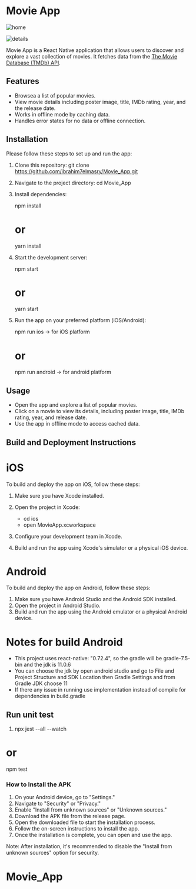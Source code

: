 # Movie App
![home](https://github.com/ibrahim7elmasry/Movie_App/assets/19375545/0cb89b4d-709a-4d0b-a5af-843dd50d2f11)


![details](https://github.com/ibrahim7elmasry/Movie_App/assets/19375545/a8626f89-3ae5-4e1e-bbb6-e545fcfe4f67)


Movie App is a React Native application that allows users to discover and explore a vast collection of movies. It fetches data from the [The Movie Database (TMDb) API](https://api.themoviedb.org).

## Features

- Browsea a list of popular movies.
- View movie details including poster image, title, IMDb rating, year, and the release date.
- Works in offline mode by caching data.
- Handles error states for no data or offline connection.

## Installation

Please follow these steps to set up and run the app:

1. Clone this repository:
   git clone https://github.com/ibrahim7elmasry/Movie_App.git

2. Navigate to the project directory:
   cd Movie_App

3. Install dependencies:

   npm install 
   # or
   yarn install

4. Start the development server:

   npm start 
   # or
   yarn start

5. Run the app on your preferred platform (iOS/Android):


   npm run ios -> for iOS platform
   # or
   npm run android -> for android platform

## Usage
   - Open the app and explore a list of popular movies.
   - Click on a movie to view its details, including poster image, title, IMDb rating, year, and release date.
   - Use the app in offline mode to access cached data.


## Build and Deployment Instructions
 # iOS
To build and deploy the app on iOS, follow these steps:
1. Make sure you have Xcode installed.
2. Open the project in Xcode:
   - cd ios
   - open MovieApp.xcworkspace  

3. Configure your development team in Xcode.
4. Build and run the app using Xcode's simulator or a physical iOS device.

 # Android
To build and deploy the app on Android, follow these steps:
   1. Make sure you have Android Studio and the Android SDK installed.
   2. Open the project in Android Studio.
   3. Build and run the app using the Android emulator or a physical Android device.

# Notes for build Android
   - This project uses react-native: "0.72.4", so the gradle will be gradle-7.5-bin and the jdk is 11.0.6
   - You can choose the jdk by open android studio and go to File and Project Structure and SDK Location then Gradle Settings and from Gradle JDK choose 11
   - If there any issue in running use implementation instead of compile for dependencies in build.gradle
   ## Run unit test

   1. npx jest --all --watch 
   # or 
   npm test

   ### How to Install the APK

   1. On your Android device, go to "Settings."
   2. Navigate to "Security" or "Privacy."
   3. Enable "Install from unknown sources" or "Unknown sources."
   4. Download the APK file from the release page.
   5. Open the downloaded file to start the installation process.
   6. Follow the on-screen instructions to install the app.
   7. Once the installation is complete, you can open and use the app.

   Note: After installation, it's recommended to disable the "Install from unknown sources" option for security.
# Movie_App
